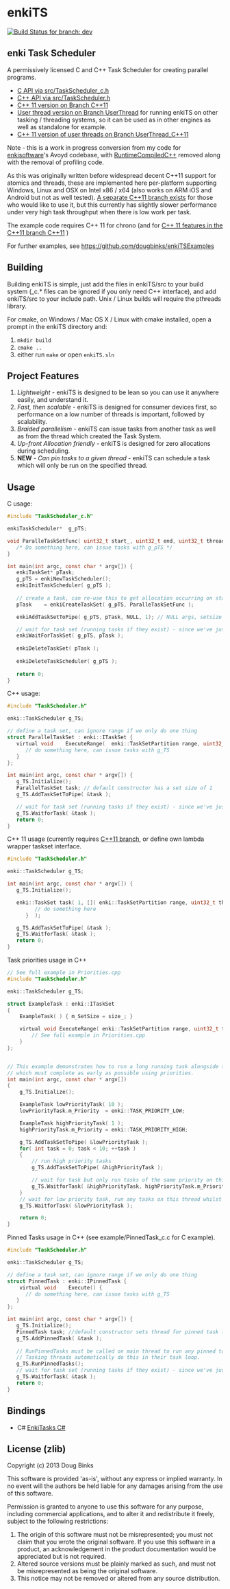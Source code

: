 # enkiTS
[![Build Status for branch: dev](https://travis-ci.org/dougbinks/enkiTS.svg?branch=dev)](https://travis-ci.org/dougbinks/enkiTS)

## enki Task Scheduler

A permissively licensed C and C++ Task Scheduler for creating parallel programs.

* [C API via src/TaskScheduler_c.h](src/TaskScheduler_c.h)
* [C++ API via src/TaskScheduler.h](src/TaskScheduler.h)
* [C++ 11 version  on Branch C++11](https://github.com/dougbinks/enkiTS/tree/C++11)
* [User thread version  on Branch UserThread](https://github.com/dougbinks/enkiTS/tree/UserThread) for running enkiTS on other tasking / threading systems, so it can be used as in other engines as well as standalone for example.
* [C++ 11 version of user threads on Branch UserThread_C++11](https://github.com/dougbinks/enkiTS/tree/UserThread_C++11)


Note - this is a work in progress conversion from my code for [enkisoftware](http://www.enkisoftware.com/)'s Avoyd codebase, with [RuntimeCompiledC++](https://github.com/RuntimeCompiledCPlusPlus/RuntimeCompiledCPlusPlus) removed along with the removal of profiling code.

As this was originally written before widespread decent C++11 support for atomics and threads, these are implemented here per-platform supporting Windows, Linux and OSX on Intel x86 / x64 (also works on ARM iOS and Android but not as well tested). [A separate C++11 branch exists](https://github.com/dougbinks/enkiTS/tree/C++11) for those who would like to use it, but this currently has slightly slower performance under very high task throughput when there is low work per task.

The example code requires C++ 11 for chrono (and for [C++ 11 features in the C++11 branch C++11](https://github.com/dougbinks/enkiTS/tree/C++11) )

For further examples, see https://github.com/dougbinks/enkiTSExamples

## Building

Building enkiTS is simple, just add the files in enkiTS/src to your build system (_c.* files can be ignored if you only need C++ interface), and add enkiTS/src to your include path. Unix / Linux builds will require the pthreads library.

For cmake, on Windows / Mac OS X / Linux with cmake installed, open a prompt in the enkiTS directory and:

1. `mkdir build`
2. `cmake ..`
3. either run `make` or open `enkiTS.sln`

## Project Features

1. *Lightweight* - enkiTS is designed to be lean so you can use it anywhere easily, and understand it.
1. *Fast, then scalable* - enkiTS is designed for consumer devices first, so performance on a low number of threads is important, followed by scalability.
1. *Braided parallelism* - enkiTS can issue tasks from another task as well as from the thread which created the Task System.
1. *Up-front Allocation friendly* - enkiTS is designed for zero allocations during scheduling.
1. **NEW** - *Can pin tasks to a given thread* - enkiTS can schedule a task which will only be run on the specified thread.
 
## Usage

C usage:
```C
#include "TaskScheduler_c.h"

enkiTaskScheduler*	g_pTS;

void ParalleTaskSetFunc( uint32_t start_, uint32_t end, uint32_t threadnum_, void* pArgs_ ) {
   /* Do something here, can issue tasks with g_pTS */
}

int main(int argc, const char * argv[]) {
   enkiTaskSet* pTask;
   g_pTS = enkiNewTaskScheduler();
   enkiInitTaskScheduler( g_pTS );
	
   // create a task, can re-use this to get allocation occurring on startup
   pTask	= enkiCreateTaskSet( g_pTS, ParalleTaskSetFunc );

   enkiAddTaskSetToPipe( g_pTS, pTask, NULL, 1); // NULL args, setsize of 1

   // wait for task set (running tasks if they exist) - since we've just added it and it has no range we'll likely run it.
   enkiWaitForTaskSet( g_pTS, pTask );
   
   enkiDeleteTaskSet( pTask );
   
   enkiDeleteTaskScheduler( g_pTS );
   
   return 0;
}
```

C++ usage:
```C
#include "TaskScheduler.h"

enki::TaskScheduler g_TS;

// define a task set, can ignore range if we only do one thing
struct ParallelTaskSet : enki::ITaskSet {
   virtual void    ExecuteRange(  enki::TaskSetPartition range, uint32_t threadnum ) {
      // do something here, can issue tasks with g_TS
   }
};

int main(int argc, const char * argv[]) {
   g_TS.Initialize();
   ParallelTaskSet task; // default constructor has a set size of 1
   g_TS.AddTaskSetToPipe( &task );

   // wait for task set (running tasks if they exist) - since we've just added it and it has no range we'll likely run it.
   g_TS.WaitforTask( &task );
   return 0;
}
```

C++ 11 usage (currently requires [C++11 branch](https://github.com/dougbinks/enkiTS/tree/C++11), or define own lambda wrapper taskset interface.
```C
#include "TaskScheduler.h"

enki::TaskScheduler g_TS;

int main(int argc, const char * argv[]) {
   g_TS.Initialize();

   enki::TaskSet task( 1, []( enki::TaskSetPartition range, uint32_t threadnum  ) {
         // do something here
      }  );

   g_TS.AddTaskSetToPipe( &task );
   g_TS.WaitforTask( &task );
   return 0;
}
```

Task priorities usage in C++
```C
// See full example in Priorities.cpp
#include "TaskScheduler.h"

enki::TaskScheduler g_TS;

struct ExampleTask : enki::ITaskSet
{
    ExampleTask( ) { m_SetSize = size_; }

    virtual void ExecuteRange( enki::TaskSetPartition range, uint32_t threadnum ) {
        // See full example in Priorities.cpp
    }
};


// This example demonstrates how to run a long running task alongside tasks
// which must complete as early as possible using priorities.
int main(int argc, const char * argv[])
{
    g_TS.Initialize();

    ExampleTask lowPriorityTask( 10 );
    lowPriorityTask.m_Priority  = enki::TASK_PRIORITY_LOW;

    ExampleTask highPriorityTask( 1 );
    highPriorityTask.m_Priority = enki::TASK_PRIORITY_HIGH;

    g_TS.AddTaskSetToPipe( &lowPriorityTask );
    for( int task = 0; task < 10; ++task )
    {
        // run high priority tasks
        g_TS.AddTaskSetToPipe( &highPriorityTask );

        // wait for task but only run tasks of the same priority on this thread
        g_TS.WaitforTask( &highPriorityTask, highPriorityTask.m_Priority );
    }
    // wait for low priority task, run any tasks on this thread whilst waiting
    g_TS.WaitforTask( &lowPriorityTask );

    return 0;
}
```

Pinned Tasks usage in C++ (see example/PinnedTask_c.c for C example).
```C
#include "TaskScheduler.h"

enki::TaskScheduler g_TS;

// define a task set, can ignore range if we only do one thing
struct PinnedTask : enki::IPinnedTask {
    virtual void    Execute() {
      // do something here, can issue tasks with g_TS
   }
};

int main(int argc, const char * argv[]) {
   g_TS.Initialize();
   PinnedTask task; //default constructor sets thread for pinned task to 0 (main thread)
   g_TS.AddPinnedTask( &task );
   
   // RunPinnedTasks must be called on main thread to run any pinned tasks for that thread.
   // Tasking threads automatically do this in their task loop.
   g_TS.RunPinnedTasks();
   // wait for task set (running tasks if they exist) - since we've just added it and it has no range we'll likely run it.
   g_TS.WaitforTask( &task );
   return 0;
}
```

## Bindings

- C# [EnkiTasks C#](https://github.com/nxrighthere/EnkiTasks-CSharp)

## License (zlib)

Copyright (c) 2013 Doug Binks

This software is provided 'as-is', without any express or implied
warranty. In no event will the authors be held liable for any damages
arising from the use of this software.

Permission is granted to anyone to use this software for any purpose,
including commercial applications, and to alter it and redistribute it
freely, subject to the following restrictions:

1. The origin of this software must not be misrepresented; you must not
   claim that you wrote the original software. If you use this software
   in a product, an acknowledgement in the product documentation would be
   appreciated but is not required.
2. Altered source versions must be plainly marked as such, and must not be
   misrepresented as being the original software.
3. This notice may not be removed or altered from any source distribution.
